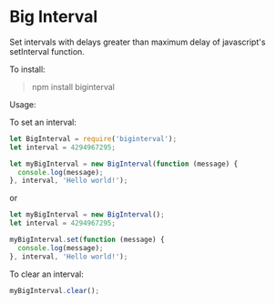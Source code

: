 # Big Interval
Set intervals with delays greater than maximum delay of javascript's setInterval function.

To install:
> npm install biginterval

Usage:

To set an interval:
```javascript
let BigInterval = require('biginterval');
let interval = 4294967295;

let myBigInterval = new BigInterval(function (message) {
  console.log(message);
}, interval, 'Hello world!');
```
or
```javascript
let myBigInterval = new BigInterval();
let interval = 4294967295;

myBigInterval.set(function (message) {
  console.log(message);
}, interval, 'Hello world!');
```
To clear an interval:
```javascript
myBigInterval.clear();
```
